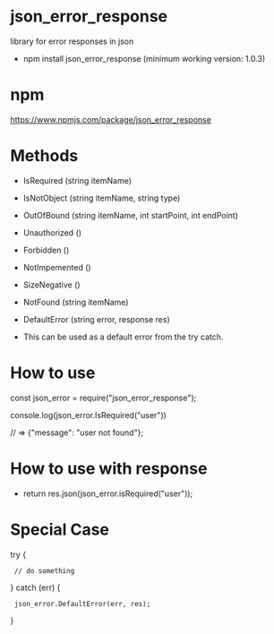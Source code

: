# json_error_response
library for error responses in json
- npm install json_error_response (minimum working version: 1.0.3)

# npm
https://www.npmjs.com/package/json_error_response

# Methods
- IsRequired (string itemName)
- IsNotObject (string itemName, string type)
- OutOfBound (string itemName, int startPoint, int endPoint)
- Unauthorized ()
- Forbidden () 
- NotImpemented ()
- SizeNegative ()
- NotFound (string itemName)

- DefaultError (string error, response res) 
* This can be used as a default error from the try catch. 

# How to use
const json_error = require("json_error_response");

console.log(json_error.IsRequired("user"))

// => {"message": "user not found"};

# How to use with response
- return res.json(json_error.isRequired("user"));

# Special Case
  try {

     // do something

  } catch (err) {
     
     json_error.DefaultError(err, res);
  
  }

